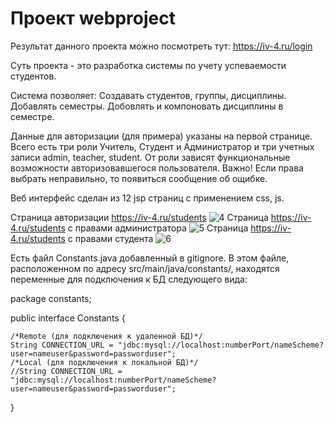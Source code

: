 # Проект webproject 

Результат данного проекта можно посмотреть тут: https://iv-4.ru/login

Суть проекта - это разработка системы по учету успеваемости студентов.

Система позволяет: 
Создавать студентов, группы, дисциплины. 
Добавлять семестры. 
Добовлять и компоновать дисциплины в семестре.  

Данные для авторизации (для примера) указаны на первой странице. Всего есть три роли Учитель, Студент и Администратор и три учетных записи admin, teacher, student. От роли зависят функциональные возможности авторизовавшегося пользователя. 
Важно! Если права выбрать неправильно, то появиться сообщение об ощибке. 

Веб интерфейс сделан из 12 jsp страниц с применением css, js.

Страница авторизации https://iv-4.ru/students
![4](https://user-images.githubusercontent.com/104260618/202524016-8f3f2fa2-b6fa-43de-853c-ef745f69605a.jpg)
Страница https://iv-4.ru/students с правами администратора
![5](https://user-images.githubusercontent.com/104260618/202524048-057c027e-f106-49ab-95af-27e8cbf13a2a.jpg)
Страница https://iv-4.ru/students с правами студента
![6](https://user-images.githubusercontent.com/104260618/202524099-7d048f50-aa98-4edd-94d4-2e5956f06e07.jpg)


Есть файл Constants.java добавленный в gitignore. В этом файле, расположенном по адресу src/main/java/constants/, находятся переменные для подключения к БД следующего вида:

package constants;

public interface Constants {

    /*Remote (для подключения к удаленной БД)*/
    String CONNECTION_URL = "jdbc:mysql://localhost:numberPort/nameScheme?user=nameuser&password=passworduser";
    /*Local (для подключения к локальной БД)*/
    //String CONNECTION_URL = "jdbc:mysql://localhost:numberPort/nameScheme?user=nameuser&password=passworduser";
}
